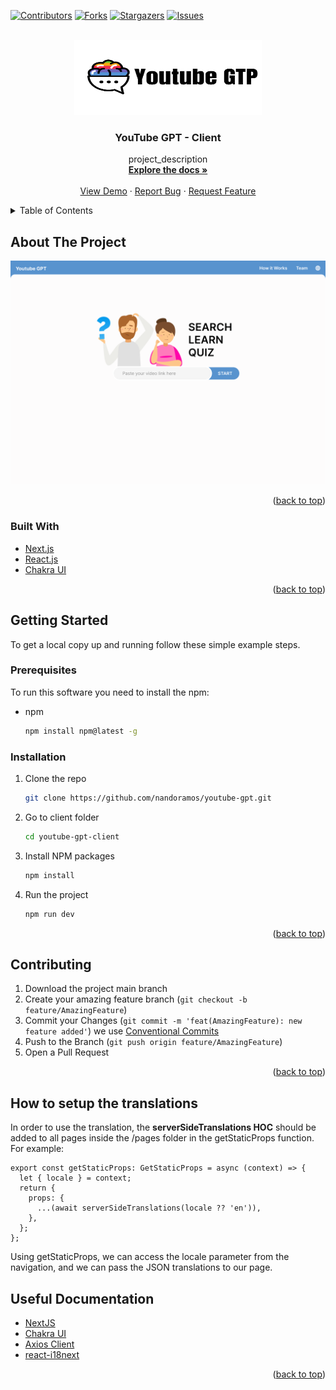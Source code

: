 <a name="readme-top"></a>

[![Contributors][contributors-shield]][contributors-url]
[![Forks][forks-shield]][forks-url]
[![Stargazers][stars-shield]][stars-url]
[![Issues][issues-shield]][issues-url]

<br />
<div align="center">
  <a href="https://github.com/nandoramos/youtube-gpt/tree/main/youtube-gpt-client">
    <img src="images/logo.png" alt="Logo" width="300" height="120">
  </a>

<h3 align="center">YouTube GPT - Client</h3>

  <p align="center">
    project_description
    <br />
    <a href="https://github.com/nandoramos/youtube-gpt/tree/main/youtube-gpt-client/docs"><strong>Explore the docs »</strong></a>
    <br />
    <br />
    <a href="#">View Demo</a>
    ·
    <a href="https://github.com/nandoramos/youtube-gpt/issues">Report Bug</a>
    ·
    <a href="https://github.com/nandoramos/youtube-gpt/issues">Request Feature</a>
  </p>
</div>

<details>
  <summary>Table of Contents</summary>
  <ol>
    <li>
      <a href="#about-the-project">About The Project</a>
      <ul>
        <li><a href="#built-with">Built With</a></li>
      </ul>
    </li>
    <li>
      <a href="#getting-started">Getting Started</a>
      <ul>
        <li><a href="#prerequisites">Prerequisites</a></li>
        <li><a href="#installation">Installation</a></li>
      </ul>
    </li>
    <li><a href="#usage">Usage</a></li>
    <li><a href="#roadmap">Roadmap</a></li>
    <li><a href="#contributing">Contributing</a></li>
    <li><a href="#documentation">Useful Documentation</a></li>
  </ol>
</details>

## About The Project

[![YouTubeGPT][product-screenshot]](https://example.com)

<p align="right">(<a href="#readme-top">back to top</a>)</p>

### Built With

- [Next.js][Next-url]
- [React.js][React-url]
- [Chakra UI][Chakra-url]

<p align="right">(<a href="#readme-top">back to top</a>)</p>

<!-- GETTING STARTED -->

## Getting Started

To get a local copy up and running follow these simple example steps.

### Prerequisites

To run this software you need to install the npm:

- npm
  ```sh
  npm install npm@latest -g
  ```

### Installation

1. Clone the repo
   ```sh
   git clone https://github.com/nandoramos/youtube-gpt.git
   ```
2. Go to client folder
   ```sh
   cd youtube-gpt-client
   ```
3. Install NPM packages
   ```sh
   npm install
   ```
4. Run the project
   ```sh
   npm run dev
   ```

<p align="right">(<a href="#readme-top">back to top</a>)</p>

## Contributing

1. Download the project main branch
2. Create your amazing feature branch (`git checkout -b feature/AmazingFeature`)
3. Commit your Changes (`git commit -m 'feat(AmazingFeature): new feature added'`) we use [Conventional Commits](https://www.conventionalcommits.org/en/v1.0.0/#specification)
4. Push to the Branch (`git push origin feature/AmazingFeature`)
5. Open a Pull Request

<p align="right">(<a href="#readme-top">back to top</a>)</p>

## How to setup the translations

In order to use the translation, the **serverSideTranslations HOC** should be added to all pages inside the /pages folder in the getStaticProps function. For example:

```
export const getStaticProps: GetStaticProps = async (context) => {
  let { locale } = context;
  return {
    props: {
      ...(await serverSideTranslations(locale ?? 'en')),
    },
  };
};
```

Using getStaticProps, we can access the locale parameter from the navigation, and we can pass the JSON translations to our page.

## Useful Documentation

- [NextJS](https://nextjs.org/docs)
- [Chakra UI](https://chakra-ui.com/getting-started)
- [Axios Client](https://axios-http.com/docs/intro)
- [react-i18next](https://react.i18next.com/latest/usetranslation-hook)

<p align="right">(<a href="#readme-top">back to top</a>)</p>

[contributors-shield]: https://img.shields.io/github/contributors/nandoramos/youtube-gpt.svg?style=for-the-badge
[contributors-url]: https://github.com/nandoramos/youtube-gpt/graphs/contributors
[forks-shield]: https://img.shields.io/github/forks/nandoramos/youtube-gpt.svg?style=for-the-badge
[forks-url]: https://github.com/nandoramos/youtube-gpt/network/members
[stars-shield]: https://img.shields.io/github/stars/nandoramos/youtube-gpt.svg?style=for-the-badge
[stars-url]: https://github.com/nandoramos/youtube-gpt/stargazers
[issues-shield]: https://img.shields.io/github/issues/nandoramos/youtube-gpt.svg?style=for-the-badge
[issues-url]: https://github.com/nandoramos/youtube-gpt/issues
[product-screenshot]: images/screenshot.png
[Next-url]: https://nextjs.org/
[Chakra-url]: https://nextjs.org
[React-url]: https://reactjs.org/
